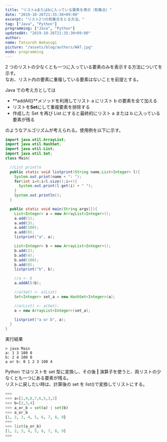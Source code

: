 ```yaml
---
title: "リストaまたはbに入っている要素を表示（和集合）"
date: "2019-10-26T21:35:30+09:00"
excerpt: "リスト2つの和集合をとる方法。"
tag: ["Java", "Python"]
programming: ["Java", "Python"]
updatedAt: "2019-10-26T21:35:30+09:00"
author:
name: Tatsuroh Wakasugi
picture: "/assets/blog/authors/WAT.jpg"
mode: programming
---
```


2 つのリストの少なくとも一つに入っている要素のみを表示する方法についてを示す。  
なお、リスト内の要素に重複している要素はないことを前提とする。

<div class="note_content_by_programming_language" id="note_content_Java">

Java での考え方としては

- **addAll()**メソッドを利用してリスト a にリスト b の要素を全て加える
- リストを**Set**にして重複要素を排除する
- 作成した Set を再び List にすると最終的にリスト a または b に入っている要素が残る

のようなアルゴリズムが考えられる。使用例を以下に示す。

```java
import java.util.ArrayList;
import java.util.HashSet;
import java.util.List;
import java.util.Set;
class Main{

  //List println
  public static void listprint(String name,List<Integer> l){
    System.out.print(name + ": ");
    for(int i=0;i<l.size();i++){
      System.out.print(l.get(i) + " ");
    }
    System.out.println();
  }

  public static void main(String args[]){
    List<Integer> a = new ArrayList<Integer>();
    a.add(1);
    a.add(3);
    a.add(100);
    a.add(0);
    listprint("a", a);

    List<Integer> b = new ArrayList<Integer>();
    b.add(2);
    b.add(4);
    b.add(100);
    b.add(0);
    listprint("b", b);

    //a <- b
    a.addAll(b);

    //a(Set) <- a(List)
    Set<Integer> set_a = new HashSet<Integer>(a);

    //a(List) <- a(Set);
    a = new ArrayList<Integer>(set_a);

    listprint("a or b", a);
  }
}
```

実行結果

```
> java Main
a: 1 3 100 0
b: 2 4 100 0
a or b: 0 1 2 3 100 4
```

</div>
<div class="note_content_by_programming_language" id="note_content_Python">

Python ではリストを set 型に変換し、その後 **|** 演算子を使うと、両リストの少なくとも一つにある要素が残る。  
リストに戻したい時は、計算後の set を list()で変換してリストにする。

```python
>>>
>>> a=[1,9,8,7,6,5,3,2]
>>> b=[2,3,4]
>>> a_or_b = set(a) | set(b)
>>> a_or_b
{1, 2, 3, 4, 5, 6, 7, 8, 9}
>>>
>>> list(a_or_b)
[1, 2, 3, 4, 5, 6, 7, 8, 9]
>>>
```

</div>
